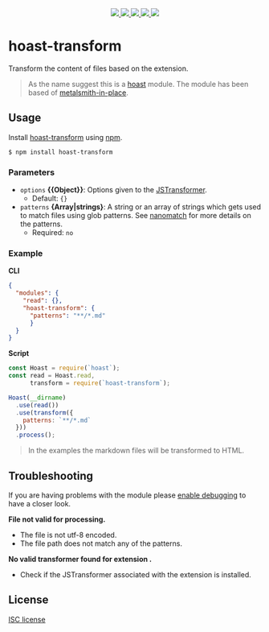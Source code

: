 <div style="text-align: center;">
  <a title="Version master branch" href="https://github.com/hoast/hoast-transform#readme" target="_blank" rel="noopener">
    <img src="https://img.shields.io/github/package-json/v/hoast/hoast-transform.svg?label=master&style=flat-square"/>
  </a>
  <a title="Version npm package" href="https://npmjs.com/package/hoast-transform" target="_blank" rel="noopener">
    <img src="https://img.shields.io/npm/v/hoast-transform.svg?label=npm&style=flat-square"/>
  </a>
  <a title="License agreement" href="https://github.com/hoast/hoast-transform/blob/master/LICENSE" target="_blank" rel="noopener">
    <img src="https://img.shields.io/github/license/hoast/hoast-transform.svg?style=flat-square"/>
  </a>
  <a title="Travis-ci build statis" href="https://travis-ci.org/hoast/hoast-transform" target="_blank" rel="noopener">
    <img src="https://img.shields.io/travis-ci/hoast/hoast-transform.svg?branch=master&style=flat-square"/>
  </a>
  <a title="Open issues on GitHub" href="https://github.com/hoast/hoast-transform/issues" target="_blank" rel="noopener">
    <img src="https://img.shields.io/github/issues/hoast/hoast-transform.svg?style=flat-square"/>
  </a>
</div>

# hoast-transform

Transform the content of files based on the extension.

> As the name suggest this is a [hoast](https://github.com/hoast/hoast#readme) module. The module has been based of [metalsmith-in-place](https://github.com/metalsmith/metalsmith-in-place#readme).

## Usage

Install [hoast-transform](https://npmjs.com/package/hoast-transform) using [npm](https://npmjs.com).

```
$ npm install hoast-transform
```

### Parameters

* `options` **{{Object}}**: Options given to the [JSTransformer](https://github.com/jstransformers/jstransformer#readme).
	* Default: `{}`
* `patterns` **{Array|strings}**: A string or an array of strings which gets used to match files using glob patterns. See [nanomatch](https://github.com/micromatch/nanomatch#readme) for more details on the patterns.
	* Required: `no`

### Example

**CLI**

```json
{
  "modules": {
    "read": {},
    "hoast-transform": {
      "patterns": "**/*.md"
 	  }
  }
}
```

**Script**

```javascript
const Hoast = require(`hoast`);
const read = Hoast.read,
      transform = require(`hoast-transform`);

Hoast(__dirname)
  .use(read())
  .use(transform({
    patterns: `**/*.md`
  }))
  .process();
```

> In the examples the markdown files will be transformed to HTML.

## Troubleshooting

If you are having problems with the module please [enable debugging](https://github.com/hoast/hoast#debugging) to have a closer look.

**File not valid for processing.**
* The file is not utf-8 encoded.
* The file path does not match any of the patterns.

**No valid transformer found for extension <extension>.**
* Check if the JSTransformer associated with the extension is installed.

## License

[ISC license](https://github.com/hoast/hoast-transform/blob/master/LICENSE)